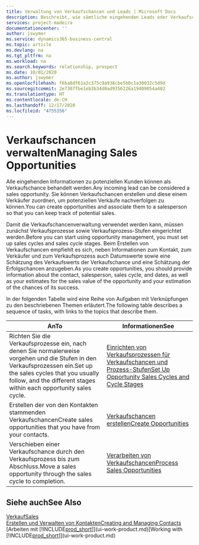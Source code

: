 ```yaml
---
title: Verwaltung von Verkaufschancen und Leads | Microsoft Docs
description: Beschreibt, wie sämtliche eingehenden Leads oder Verkaufschancen in Business Central verwaltet werden und verknüpft die Verkaufschance mit einem Vertriebsmitarbeiter, um die potenziellen Verkäufe nachverfolgen zu können.
services: project-madeira
documentationcenter: ''
author: jswymer
ms.service: dynamics365-business-central
ms.topic: article
ms.devlang: na
ms.tgt_pltfrm: na
ms.workload: na
ms.search.keywords: relationship, prospect
ms.date: 10/01/2020
ms.author: jswymer
ms.openlocfilehash: f6ba8df61a2c375c9a938cbe5b0c1a30032c5d9d
ms.sourcegitcommit: 2e7307fbe1eb3b34d0ad9356226a19409054a402
ms.translationtype: HT
ms.contentlocale: de-CH
ms.lasthandoff: 12/17/2020
ms.locfileid: "4755356"
---
```

# <a name="managing-sales-opportunities"></a><span data-ttu-id="3186c-103">Verkaufschancen verwalten</span><span class="sxs-lookup"><span data-stu-id="3186c-103">Managing Sales Opportunities</span></span>
<span data-ttu-id="3186c-104">Alle eingehenden Informationen zu potenziellen Kunden können als Verkaufschance behandelt werden.</span><span class="sxs-lookup"><span data-stu-id="3186c-104">Any incoming lead can be considered a sales opportunity.</span></span> <span data-ttu-id="3186c-105">Sie können Verkaufschancen erstellen und diese einem Verkäufer zuordnen, um potenziellen Verkäufe nachverfolgen zu können.</span><span class="sxs-lookup"><span data-stu-id="3186c-105">You can create opportunities and associate them to a salesperson so that you can keep track of potential sales.</span></span>

<span data-ttu-id="3186c-106">Damit die Verkaufschancenverwaltung verwendet werden kann, müssen zunächst Verkaufsprozesse sowie Verkaufsprozess-Stufen eingerichtet werden.</span><span class="sxs-lookup"><span data-stu-id="3186c-106">Before you can start using opportunity management, you must set up sales cycles and sales cycle stages.</span></span> <span data-ttu-id="3186c-107">Beim Erstellen von Verkaufschancen empfiehlt es sich, neben Informationen zum Kontakt, zum Verkäufer und zum Verkaufsprozess auch Datumswerte sowie eine Schätzung des Verkaufswerts der Verkaufschance und eine Schätzung der Erfolgschancen anzugeben.</span><span class="sxs-lookup"><span data-stu-id="3186c-107">As you create opportunities, you should provide information about the contact, salesperson, sales cycle, and dates, as well as your estimates for the sales value of the opportunity and your estimation of the chances of its success.</span></span>

<span data-ttu-id="3186c-108">In der folgenden Tabelle wird eine Reihe von Aufgaben mit Verknüpfungen zu den beschriebenen Themen erläutert.</span><span class="sxs-lookup"><span data-stu-id="3186c-108">The following table describes a sequence of tasks, with links to the topics that describe them.</span></span>

| <span data-ttu-id="3186c-109">An</span><span class="sxs-lookup"><span data-stu-id="3186c-109">To</span></span> | <span data-ttu-id="3186c-110">Informationen</span><span class="sxs-lookup"><span data-stu-id="3186c-110">See</span></span> |
| --- | --- |
| <span data-ttu-id="3186c-111">Richten Sie die Verkaufsprozesse ein, nach denen Sie normalerweise vorgehen und die Stufen in den Verkaufsprozessen ein.</span><span class="sxs-lookup"><span data-stu-id="3186c-111">Set up the sales cycles that you usually follow, and the different stages within each opportunity sales cycle.</span></span> |[<span data-ttu-id="3186c-112">Einrichten von Verkaufsprozessen für Verkaufschancen und Prozess-Stufen</span><span class="sxs-lookup"><span data-stu-id="3186c-112">Set Up Opportunity Sales Cycles and Cycle Stages</span></span>](marketing-how-setup-opportunity-sales-cycles-stages.md) |
| <span data-ttu-id="3186c-113">Erstellen der von den Kontakten stammenden Verkaufschancen</span><span class="sxs-lookup"><span data-stu-id="3186c-113">Create sales opportunities that you have from your contacts.</span></span> |[<span data-ttu-id="3186c-114">Verkaufschancen erstellen</span><span class="sxs-lookup"><span data-stu-id="3186c-114">Create Opportunities</span></span>](marketing-how-create-opportunities.md) |
| <span data-ttu-id="3186c-115">Verschieben einer Verkaufschance durch den Verkaufsprozess bis zum Abschluss.</span><span class="sxs-lookup"><span data-stu-id="3186c-115">Move a sales opportunity through the sales cycle to completion.</span></span> |[<span data-ttu-id="3186c-116">Verarbeiten von Verkaufschancen</span><span class="sxs-lookup"><span data-stu-id="3186c-116">Process Sales Opportunities</span></span>](marketing-processing-sales-opportunities.md) |

## <a name="see-also"></a><span data-ttu-id="3186c-117">Siehe auch</span><span class="sxs-lookup"><span data-stu-id="3186c-117">See Also</span></span>
[<span data-ttu-id="3186c-118">Verkauf</span><span class="sxs-lookup"><span data-stu-id="3186c-118">Sales</span></span>](sales-manage-sales.md)  
[<span data-ttu-id="3186c-119">Erstellen und Verwalten von Kontakten</span><span class="sxs-lookup"><span data-stu-id="3186c-119">Creating and Managing Contacts</span></span>](marketing-contacts.md)  
<span data-ttu-id="3186c-120">[Arbeiten mit [!INCLUDE[prod_short](includes/prod_short.md)]](ui-work-product.md)</span><span class="sxs-lookup"><span data-stu-id="3186c-120">[Working with [!INCLUDE[prod_short](includes/prod_short.md)]](ui-work-product.md)</span></span>
